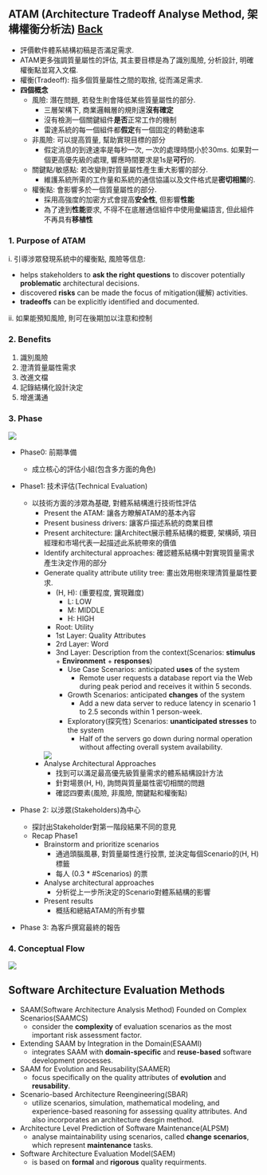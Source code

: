 ## ATAM (Architecture Tradeoff Analyse Method, 架構權衡分析法) [Back](./../Architecture.md)

- 評價軟件體系結構初稿是否滿足需求.
- ATAM更多強調質量屬性的評估, 其主要目標是為了識別風險, 分析設計, 明確權衡點並寫入文檔.
- 權衡(Tradeoff): 指多個質量屬性之間的取捨, 從而滿足需求.
- **四個概念**
	- 風險: 潛在問題, 若發生則會降低某些質量屬性的部分.
		- 三層架構下, 商業邏輯層的規則還**沒有確定**
		- 沒有檢測一個關鍵組件**是否**正常工作的機制
		- 雷達系統的每一個組件都**假定**有一個固定的轉動速率
	- 非風險: 可以提高質量, 幫助實現目標的部分
		- 假定消息的到達速率是每秒一次, 一次的處理時間小於30ms. 如果對一個更高優先級的處理, 響應時間要求是1s是**可行**的.
	- 關鍵點/敏感點: 若改變則對質量屬性產生重大影響的部分.
		- 維護系統所需的工作量和系統的通信協議以及文件格式是**密切相關**的.
	- 權衡點: 會影響多於一個質量屬性的部分.
		- 採用高強度的加密方式會提高**安全性**, 但影響**性能**
		- 為了達到**性能**要求, 不得不在底層通信組件中使用彙編語言, 但此組件不再具有**移植性**

### 1. Purpose of ATAM

i. 引導涉眾發現系統中的權衡點, 風險等信息:

- helps stakeholders to **ask the right questions** to discover potentially **problematic** architectural decisions.
- discovered **risks** can be made the focus of mitigation(緩解) activities.
- **tradeoffs** can be explicitly identified and documented.

ii. 如果能預知風險, 則可在後期加以注意和控制

### 2. Benefits

1. 識別風險
2. 澄清質量屬性需求
3. 改進文檔
4. 記錄結構化設計決定
5. 增進溝通

### 3. Phase

<img src="./phases.png">

- Phase0: 前期準備
	- 成立核心的評估小組(包含多方面的角色)
- Phase1: 技术评估(Technical Evaluation)
	- 以技術方面的涉眾為基礎, 對體系結構進行技術性評估
    	- Present the ATAM: 讓各方瞭解ATAM的基本內容
    	- Present business drivers: 讓客戶描述系統的商業目標
    	- Present architecture: 讓Architect展示體系結構的概要, 架構師, 項目經理和市場代表一起描述此系統帶來的價值
    	- Identify architectural approaches: 確認體系結構中對實現質量需求產生決定作用的部分
    	- Generate quality attribute utility tree: 畫出效用樹來理清質量屬性要求.
    		- (H, H): (重要程度, 實現難度)
    			- L: LOW
    			- M: MIDDLE
    			- H: HIGH
    		- Root: Utility
    		- 1st Layer: Quality Attributes
    		- 2rd Layer: Word
    		- 3nd Layer: Description from the context(Scenarios: **stimulus** + **Environment** + **responses**)
    			- Use Case Scenarios: anticipated **uses** of the system
    				- Remote user requests a database report via the Web during peak period and receives it within 5 seconds.
    			- Growth Scenarios: anticipated **changes** of the system
    				- Add a new data server to reduce latency in scenario 1 to 2.5 seconds within 1 person-week.
    			- Exploratory(探究性) Scenarios: **unanticipated stresses** to the system
    				- Half of the servers go down during normal operation without affecting overall system availability.
	       <img src="./utility_tree.png">
	    - Analyse Architectural Approaches
    		- 找到可以滿足最高優先級質量需求的體系結構設計方法
    		- 針對場景(H, H), 詢問與質量屬性密切相關的問題
    		- 確認四要素(風險, 非風險, 關鍵點和權衡點)

- Phase 2: 以涉眾(Stakeholders)為中心
	- 探討出Stakeholder對第一階段結果不同的意見
	- Recap Phase1
    	- Brainstorm and prioritize scenarios
    		- 通過頭腦風暴, 對質量屬性進行投票, 並決定每個Scenario的(H, H)標籤
    		- 每人 (0.3 * #Scenarios) 的票
    	- Analyse architectural approaches
    		- 分析從上一步所決定的Scenario對體系結構的影響
    	- Present results
    		- 概括和總結ATAM的所有步驟
- Phase 3: 為客戶撰寫最終的報告

### 4. Conceptual Flow

<img src="./conceptual_flow.png">

## Software Architecture Evaluation Methods

- SAAM(Software Architecture Analysis Method) Founded on Complex Scenarios(SAAMCS)
	- consider the **complexity** of evaluation scenarios as the most important risk assessment factor.
- Extending SAAM by Integration in the Domain(ESAAMI)
	- integrates SAAM with **domain-specific** and **reuse-based** software development processes.
- SAAM for Evolution and Reusability(SAAMER)
	- focus specifically on the quality attributes of **evolution** and **reusability**.
- Scenario-based Architecture Reengineering(SBAR)
	- utilize scenarios, simulation, mathematical modeling, and experience-based reasoning for assessing quality attributes. And also incorporates an architecture desgin method.
- Architecture Level Prediction of Software Maintenance(ALPSM)
	- analyse maintainability using scenarios, called **change scenarios**, which represent **maintenance** tasks.
- Software Architecture Evaluation Model(SAEM)
	- is based on **formal** and **rigorous** quality requirments.
